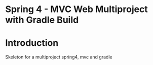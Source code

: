 # Spring 4 - MVC Web Multiproject with Gradle Build

# Introduction
Skeleton for a multiproject spring4, mvc and gradle


